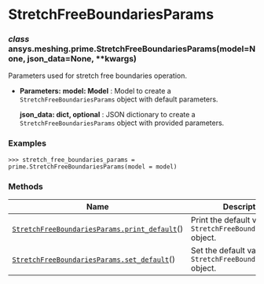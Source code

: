 <!-- vale off -->

# StretchFreeBoundariesParams

<a id="ansys.meshing.prime.StretchFreeBoundariesParams"></a>

### *class* ansys.meshing.prime.StretchFreeBoundariesParams(model=None, json_data=None, \*\*kwargs)

Parameters used for stretch free boundaries operation.

* **Parameters:**
  **model: Model**
  : Model to create a `StretchFreeBoundariesParams` object with default parameters.

  **json_data: dict, optional**
  : JSON dictionary to create a `StretchFreeBoundariesParams` object with provided parameters.

### Examples

```pycon
>>> stretch_free_boundaries_params = prime.StretchFreeBoundariesParams(model = model)
```

<!-- !! processed by numpydoc !! -->

### Methods

| Name | Description |
|-----------------------------------------------------------------------------------------------------------------------------------------------------------------------------------|---------------------------------------------------------------------|
| [`StretchFreeBoundariesParams.print_default`](ansys.meshing.prime.StretchFreeBoundariesParams.print_default.md#ansys.meshing.prime.StretchFreeBoundariesParams.print_default)()   | Print the default values of `StretchFreeBoundariesParams` object.   |
| [`StretchFreeBoundariesParams.set_default`](ansys.meshing.prime.StretchFreeBoundariesParams.set_default.md#ansys.meshing.prime.StretchFreeBoundariesParams.set_default)()         | Set the default values of the `StretchFreeBoundariesParams` object. |
<!-- vale on -->